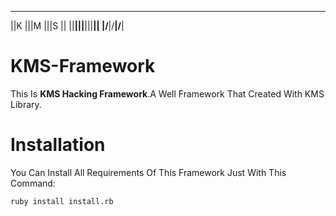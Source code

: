   ____ ____ ____
 ||K |||M |||S ||
 ||__|||__|||__||
 |/__\|/__\|/__\|


# KMS-Framework
This Is **KMS Hacking Framework**.A Well Framework That Created With KMS Library.
# Installation
You Can Install All Requirements Of This Framework Just With This Command:

`ruby install install.rb`

